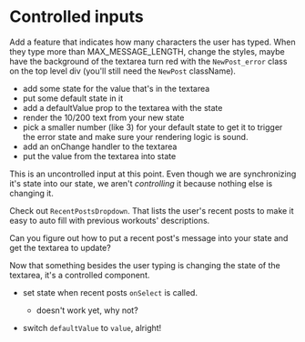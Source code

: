 # Controlled inputs

Add a feature that indicates how many characters the user has typed. When they type more than MAX_MESSAGE_LENGTH, change the styles, maybe have the background of the textarea turn red with the `NewPost_error` class on the top level div (you'll still need the `NewPost` className).

- add some state for the value that's in the textarea
- put some default state in it
- add a defaultValue prop to the textarea with the state
- render the 10/200 text from your new state
- pick a smaller number (like 3) for your default state to get it to trigger the error state and make sure your rendering logic is sound.
- add an onChange handler to the textarea
- put the value from the textarea into state

This is an uncontrolled input at this point. Even though we are synchronizing it's state into our state, we aren't *controlling* it because nothing else is changing it.

Check out `RecentPostsDropdown`. That lists the user's recent posts to make it easy to auto fill with previous workouts' descriptions.

Can you figure out how to put a recent post's message into your state and get the textarea to update?

Now that something besides the user typing is changing the state of the textarea, it's a controlled component.

- set state when recent posts `onSelect` is called.
  - doesn't work yet, why not?

- switch `defaultValue` to `value`, alright!
